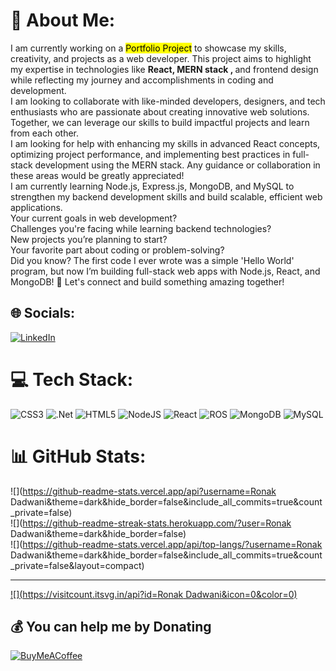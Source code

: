 # 💫 About Me:
I am currently working on a <mark>Portfolio Project</mark> to showcase my skills, creativity, and projects as a web developer. This project aims to highlight my expertise in technologies like <b> React, MERN stack , </b> and frontend design while reflecting my journey and accomplishments in coding and development.<br>I am looking to collaborate with like-minded developers, designers, and tech enthusiasts who are passionate about creating innovative web solutions. Together, we can leverage our skills to build impactful projects and learn from each other.<br>I am looking for help with enhancing my skills in advanced React concepts, optimizing project performance, and implementing best practices in full-stack development using the MERN stack. Any guidance or collaboration in these areas would be greatly appreciated!<br>I am currently learning Node.js, Express.js, MongoDB, and MySQL to strengthen my backend development skills and build scalable, efficient web applications.<br>Your current goals in web development?<br>Challenges you're facing while learning backend technologies?<br>New projects you’re planning to start?<br>Your favorite part about coding or problem-solving?<br>Did you know? The first code I ever wrote was a simple 'Hello World' program, but now I’m building full-stack web apps with Node.js, React, and MongoDB! 🚀 Let's connect and build something amazing together!


## 🌐 Socials:
[![LinkedIn](https://img.shields.io/badge/LinkedIn-%230077B5.svg?logo=linkedin&logoColor=white)](https://linkedin.com/in/https://www.linkedin.com/in/ronakdadwani/) 

# 💻 Tech Stack:
![CSS3](https://img.shields.io/badge/css3-%231572B6.svg?style=for-the-badge&logo=css3&logoColor=white) ![.Net](https://img.shields.io/badge/.NET-5C2D91?style=for-the-badge&logo=.net&logoColor=white) ![HTML5](https://img.shields.io/badge/html5-%23E34F26.svg?style=for-the-badge&logo=html5&logoColor=white) ![NodeJS](https://img.shields.io/badge/node.js-6DA55F?style=for-the-badge&logo=node.js&logoColor=white) ![React](https://img.shields.io/badge/react-%2320232a.svg?style=for-the-badge&logo=react&logoColor=%2361DAFB) ![ROS](https://img.shields.io/badge/ros-%230A0FF9.svg?style=for-the-badge&logo=ros&logoColor=white) ![MongoDB](https://img.shields.io/badge/MongoDB-%234ea94b.svg?style=for-the-badge&logo=mongodb&logoColor=white) ![MySQL](https://img.shields.io/badge/mysql-4479A1.svg?style=for-the-badge&logo=mysql&logoColor=white)
# 📊 GitHub Stats:
![](https://github-readme-stats.vercel.app/api?username=Ronak Dadwani&theme=dark&hide_border=false&include_all_commits=true&count_private=false)<br/>
![](https://github-readme-streak-stats.herokuapp.com/?user=Ronak Dadwani&theme=dark&hide_border=false)<br/>
![](https://github-readme-stats.vercel.app/api/top-langs/?username=Ronak Dadwani&theme=dark&hide_border=false&include_all_commits=true&count_private=false&layout=compact)

---
[![](https://visitcount.itsvg.in/api?id=Ronak Dadwani&icon=0&color=0)](https://visitcount.itsvg.in)

  ## 💰 You can help me by Donating
  [![BuyMeACoffee](https://img.shields.io/badge/Buy%20Me%20a%20Coffee-ffdd00?style=for-the-badge&logo=buy-me-a-coffee&logoColor=black)](https://buymeacoffee.com/@CodeWithRonak) 

  
<!-- Proudly created with GPRM ( https://gprm.itsvg.in ) -->
